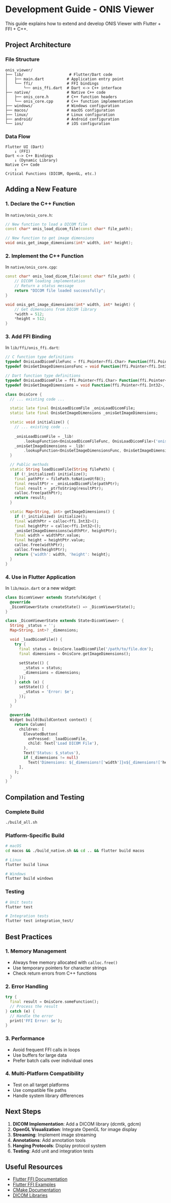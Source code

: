 # Development Guide - ONIS Viewer

This guide explains how to extend and develop ONIS Viewer with Flutter + FFI + C++.

## Project Architecture

### File Structure

```
onis_viewer/
├── lib/                    # Flutter/Dart code
│   ├── main.dart          # Application entry point
│   └── ffi/               # FFI bindings
│       └── onis_ffi.dart  # Dart <-> C++ interface
├── native/                # Native C++ code
│   ├── onis_core.h        # C++ function headers
│   └── onis_core.cpp      # C++ function implementation
├── windows/               # Windows configuration
├── macos/                 # macOS configuration
├── linux/                 # Linux configuration
├── android/               # Android configuration
└── ios/                   # iOS configuration
```

### Data Flow

```
Flutter UI (Dart) 
    ↓ (FFI)
Dart <-> C++ Bindings
    ↓ (Dynamic Library)
Native C++ Code
    ↓
Critical Functions (DICOM, OpenGL, etc.)
```

## Adding a New Feature

### 1. Declare the C++ Function

In `native/onis_core.h`:

```cpp
// New function to load a DICOM file
const char* onis_load_dicom_file(const char* file_path);

// New function to get image dimensions
void onis_get_image_dimensions(int* width, int* height);
```

### 2. Implement the C++ Function

In `native/onis_core.cpp`:

```cpp
const char* onis_load_dicom_file(const char* file_path) {
    // DICOM loading implementation
    // Return a status message
    return "DICOM file loaded successfully";
}

void onis_get_image_dimensions(int* width, int* height) {
    // Get dimensions from DICOM library
    *width = 512;
    *height = 512;
}
```

### 3. Add FFI Binding

In `lib/ffi/onis_ffi.dart`:

```dart
// C function type definitions
typedef OnisLoadDicomFileFunc = ffi.Pointer<ffi.Char> Function(ffi.Pointer<ffi.Char>);
typedef OnisGetImageDimensionsFunc = void Function(ffi.Pointer<ffi.Int32>, ffi.Pointer<ffi.Int32>);

// Dart function type definitions
typedef OnisLoadDicomFile = ffi.Pointer<ffi.Char> Function(ffi.Pointer<ffi.Char>);
typedef OnisGetImageDimensions = void Function(ffi.Pointer<ffi.Int32>, ffi.Pointer<ffi.Int32>);

class OnisCore {
  // ... existing code ...

  static late final OnisLoadDicomFile _onisLoadDicomFile;
  static late final OnisGetImageDimensions _onisGetImageDimensions;

  static void initialize() {
    // ... existing code ...
    
    _onisLoadDicomFile = _lib!
        .lookupFunction<OnisLoadDicomFileFunc, OnisLoadDicomFile>('onis_load_dicom_file');
    _onisGetImageDimensions = _lib!
        .lookupFunction<OnisGetImageDimensionsFunc, OnisGetImageDimensions>('onis_get_image_dimensions');
  }

  // Public methods
  static String loadDicomFile(String filePath) {
    if (!_initialized) initialize();
    final pathPtr = filePath.toNativeUtf8();
    final resultPtr = _onisLoadDicomFile(pathPtr);
    final result = _ptrToString(resultPtr);
    calloc.free(pathPtr);
    return result;
  }

  static Map<String, int> getImageDimensions() {
    if (!_initialized) initialize();
    final widthPtr = calloc<ffi.Int32>();
    final heightPtr = calloc<ffi.Int32>();
    _onisGetImageDimensions(widthPtr, heightPtr);
    final width = widthPtr.value;
    final height = heightPtr.value;
    calloc.free(widthPtr);
    calloc.free(heightPtr);
    return {'width': width, 'height': height};
  }
}
```

### 4. Use in Flutter Application

In `lib/main.dart` or a new widget:

```dart
class DicomViewer extends StatefulWidget {
  @override
  _DicomViewerState createState() => _DicomViewerState();
}

class _DicomViewerState extends State<DicomViewer> {
  String _status = '';
  Map<String, int>? _dimensions;

  void _loadDicomFile() {
    try {
      final status = OnisCore.loadDicomFile('/path/to/file.dcm');
      final dimensions = OnisCore.getImageDimensions();
      
      setState(() {
        _status = status;
        _dimensions = dimensions;
      });
    } catch (e) {
      setState(() {
        _status = 'Error: $e';
      });
    }
  }

  @override
  Widget build(BuildContext context) {
    return Column(
      children: [
        ElevatedButton(
          onPressed: _loadDicomFile,
          child: Text('Load DICOM File'),
        ),
        Text('Status: $_status'),
        if (_dimensions != null)
          Text('Dimensions: ${_dimensions!['width']}x${_dimensions!['height']}'),
      ],
    );
  }
}
```

## Compilation and Testing

### Complete Build

```bash
./build_all.sh
```

### Platform-Specific Build

```bash
# macOS
cd macos && ./build_native.sh && cd .. && flutter build macos

# Linux
flutter build linux

# Windows
flutter build windows
```

### Testing

```bash
# Unit tests
flutter test

# Integration tests
flutter test integration_test/
```

## Best Practices

### 1. Memory Management

- Always free memory allocated with `calloc.free()`
- Use temporary pointers for character strings
- Check return errors from C++ functions

### 2. Error Handling

```dart
try {
  final result = OnisCore.someFunction();
  // Process the result
} catch (e) {
  // Handle the error
  print('FFI Error: $e');
}
```

### 3. Performance

- Avoid frequent FFI calls in loops
- Use buffers for large data
- Prefer batch calls over individual ones

### 4. Multi-Platform Compatibility

- Test on all target platforms
- Use compatible file paths
- Handle system library differences

## Next Steps

1. **DICOM Implementation**: Add a DICOM library (dcmtk, gdcm)
2. **OpenGL Visualization**: Integrate OpenGL for image display
3. **Streaming**: Implement image streaming
4. **Annotations**: Add annotation tools
5. **Hanging Protocols**: Display protocol system
6. **Testing**: Add unit and integration tests

## Useful Resources

- [Flutter FFI Documentation](https://docs.flutter.dev/development/platform-integration/c-interop)
- [Flutter FFI Examples](https://github.com/flutter/packages/tree/main/packages/ffi/example)
- [CMake Documentation](https://cmake.org/documentation/)
- [DICOM Libraries](https://dicom.offis.de/dcmtk.php) 